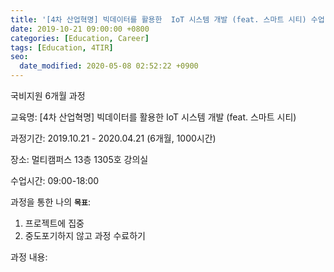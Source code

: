 ```yaml
---
title: '[4차 산업혁명] 빅데이터를 활용한  IoT 시스템 개발 (feat. 스마트 시티) 수업 시작'
date: 2019-10-21 09:00:00 +0800
categories: [Education, Career]
tags: [Education, 4TIR]
seo:
  date_modified: 2020-05-08 02:52:22 +0900
---
```






국비지원 6개월 과정

교육명: [4차 산업혁명] 빅데이터를 활용한  IoT 시스템 개발 (feat. 스마트 시티)

과정기간: 2019.10.21 - 2020.04.21 (6개월, 1000시간)

장소: 멀티캠퍼스 13층 1305호 강의실

수업시간: 09:00-18:00



과정을 통한 나의 **`목표`**:

1. 프로젝트에 집중
2. 중도포기하지 않고 과정 수료하기







과정 내용:







